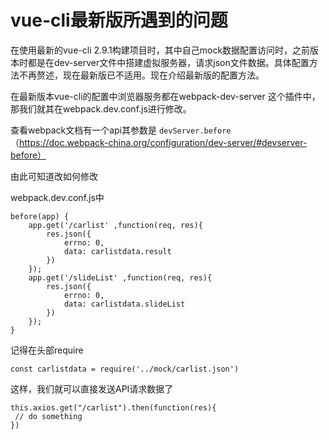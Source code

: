 # vue-cli最新版所遇到的问题

 在使用最新的vue-cli 2.9.1构建项目时，其中自己mock数据配置访问时，之前版本时都是在dev-server文件中搭建虚拟服务器，请求json文件数据。具体配置方法不再赘述，现在最新版已不适用。现在介绍最新版的配置方法。

 在最新版本vue-cli的配置中浏览器服务都在webpack-dev-server 这个插件中，那我们就其在webpack.dev.conf.js进行修改。

 查看webpack文档有一个api其参数是 ```devServer.before```（https://doc.webpack-china.org/configuration/dev-server/#devserver-before）

 由此可知道改如何修改

 webpack.dev.conf.js中

 ```
 before(app) {
     app.get('/carlist' ,function(req, res){
         res.json({
             errno: 0,
             data: carlistdata.result
         })
     });
     app.get('/slideList' ,function(req, res){
         res.json({
             errno: 0,
             data: carlistdata.slideList
         })
     });
 }
 ```
 记得在头部require

 ```
 const carlistdata = require('../mock/carlist.json')
 ```

 这样，我们就可以直接发送API请求数据了

 ```
 this.axios.get("/carlist").then(function(res){
  // do something
 })
 ```
